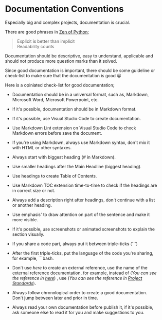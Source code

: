 # Documentation Conventions

Especially big and complex projects, documentation is crucial.

There are good phrases in [Zen of Python](https://www.python.org/dev/peps/pep-0020/#the-zen-of-python);

> Explicit is better than implicit  
  Readability counts

Documentation should be descriptive, easy to understand, applicable and should not produce more question marks than it solved.

Since good documentation is important, there should be some guideline or check-list to make sure that the documentation is good 😀

Here is a opiniated check-list for good documentation;

* Documentation should be in a universal format, such as, Markdown, Microsoft Word, Microsoft Powerpoint, etc.

* If it's possible, documentation should be in Markdown format.

* If it's possible, use Visual Studio Code to create documentation.

* Use Markdown Lint extension on Visual Studio Code to check Markdown errors before save the document.

* If you're using Markdown, always use Markdown syntax, don't mix it with HTML or other syntaxes.

* Always start with biggest heading (# in Markdown).

* Use smaller headings after the Main Headline (biggest heading).

* Use headings to create Table of Contents.

* Use Markdown TOC extension time-to-time to check if the headings are in correct size or not.

* Always add a description right after headings, don't continue with a list or another heading.

* Use emphasis' to draw attention on part of the sentence and make it more visible.

* If it's possible, use screenshots or animated screenshots to explain the section visually.

* If you share a code part, always put it between triple-ticks (```)

* After the first triple-ticks, put the language of the code you're sharing, for example, ```bash.

* Don't use _here_ to create an external reference, use the name of the external reference documentation, for example, instead of (_You can see the reference in [here](https://github.com/polatengin/project-standards)_) , use (_You can see the reference in [Project Standards](https://github.com/polatengin/project-standards)_).

* Always follow chronological order to create a good documentation. Don't jump between later and prior in time.

* Always read your own documentation before publish it, if it's possible, ask someone else to read it for you and make suggestions to you.
